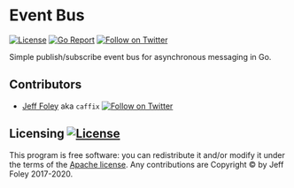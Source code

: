# Event Bus

[![License](https://img.shields.io/github/license/caffix/eventbus)](https://www.apache.org/licenses/LICENSE-2.0)
[![Go Report](https://goreportcard.com/badge/github.com/caffix/eventbus)](https://goreportcard.com/report/github.com/caffix/eventbus)
[![Follow on Twitter](https://img.shields.io/twitter/follow/jeff_foley.svg?logo=twitter)](https://twitter.com/jeff_foley)

Simple publish/subscribe event bus for asynchronous messaging in Go.

## Contributors

* [Jeff Foley](https://github.com/caffix) aka `caffix`
  [![Follow on Twitter](https://img.shields.io/twitter/follow/jeff_foley.svg?logo=twitter)](https://twitter.com/jeff_foley)

## Licensing [![License](https://img.shields.io/github/license/caffix/stringset)](https://www.apache.org/licenses/LICENSE-2.0)

This program is free software: you can redistribute it and/or modify it under the terms of the [Apache license](LICENSE). Any contributions are Copyright © by Jeff Foley 2017-2020.

